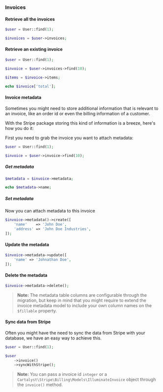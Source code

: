 ### Invoices

#### Retrieve all the invoices

```php
$user = User::find(1);

$invoices = $user->invoices;
```

#### Retrieve an existing invoice

```php
$user = User::find(1);

$invoice = $user->invoices->find(10);

$items = $invoice->items;

echo $invoice['total'];
```

#### Invoice metadata

Sometimes you might need to store additional information that is relevant to an invoice, like an order id or even the billing information of a customer.

With the Stripe package storing this kind of information is a breeze, here's how you do it:

First you need to grab the invoice you want to attach metadata:

```php
$user = User::find(1);

$invoice = $user->invoice->find(10);
```

##### Get metadata

```php
$metadata = $invoice->metadata;

echo $metadata->name;
```

##### Set metadata

Now you can attach metadata to this invoice

```php
$invoice->metadata()->create([
	'name'    => 'John Doe',
	'address' => 'John Doe Industries',
]);
```

#### Update the metadata

```php
$invoice->metadata->update([
	'name' => 'Johnathan Doe',
]);
```

#### Delete the metadata

```php
$invoice->metadata->delete();
```

> **Note:** The metadata table columns are configurable through the migration, but keep in mind that you might require to extend the invoice metadata model to include your own column names on the `$fillable` property.

#### Sync data from Stripe

Often you might have the need to sync the data from Stripe with your database, we have an easy way to achieve this.

```php
$user = User::find(1);

$user
	->invoice()
	->syncWithStripe();
```

> **Note:** You can pass a invoice id `integer` or a `Cartalyst\Stripe\Billing\Models\IlluminateInvoice` object through the `invoice()` method.
